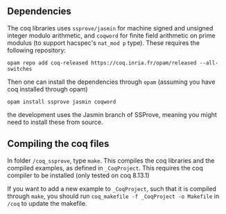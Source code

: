 ## Dependencies

The coq libraries uses `ssprove/jasmin` for machine signed and unsigned integer modulo arithmetic, and `coqword` for finite field arithmetic on prime modulus (to support hacspec's `nat_mod p` type). 
These requires the following repository:

```
opam repo add coq-released https://coq.inria.fr/opam/released --all-switches
```

Then one can install the dependencies through `opam` (assuming you have coq installed through opam)

```
opam install ssprove jasmin coqword
```
the development uses the Jasmin branch of SSProve, meaning you might need to install these from source.

## Compiling the coq files

In folder `/coq_ssprove`, type `make`. This compiles the coq libraries and the compiled examples, as defined in `_CoqProject`.
This requires the coq compiler to be installed (only tested on coq 8.13.1)

If you want to add a new example to `_CoqProject`, such that it is compiled through `make`, you should run `coq_makefile -f _CoqProject -o Makefile` in `/coq` to update the makefile.
